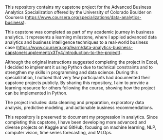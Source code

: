 This repository contains my capstone project for the Advanced Business Analytics Specialization offered by the University of Colorado Boulder on Coursera (https://www.coursera.org/specializations/data-analytics-business).

This capstone was completed as part of my academic journey in business analytics. It represents a learning milestone, where I applied advanced data analytics and business intelligence techniques to a real-world business case (https://www.coursera.org/learn/data-analytics-business-capstone/supplement/x3Ty4/introduction-to-the-project).

Although the original instructions suggested completing the project in Excel, I decided to implement it using Python due to technical constraints and to strengthen my skills in programming and data science. During this specialization, I noticed that very few participants had documented their capstone projects publicly. By sharing this repository, I aim to provide a learning resource for others following the course, showing how the project can be implemented in Python.

The project includes: data cleaning and preparation, exploratory data analysis, predictive modeling, and actionable business recommendations.

This repository is preserved to document my progression in analytics. Since completing this capstone, I have been developing more advanced and diverse projects on Kaggle and GitHub, focusing on machine learning, NLP, computer vision, time series forecasting, and MLOps.
